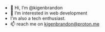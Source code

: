 - 👋 Hi, I’m @kigenbrandon
- 👀 I’m interested in web development
- I'm also a tech enthusiast.
- 📫 reach me on kigenbrandon@proton.me

<!---
kigenbrandon/kigenbrandon is a ✨ special ✨ repository because its `README.md` (this file) appears on your GitHub profile.
You can click the Preview link to take a look at your changes.
--->
